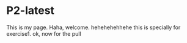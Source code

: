 # P2-latest
This is my page.
Haha, welcome.
hehehehehhehe
this is specially for exercise1.
ok, now for the pull


